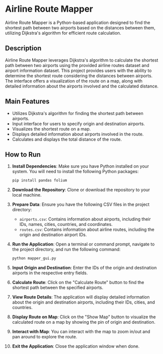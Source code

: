 # Airline Route Mapper

Airline Route Mapper is a Python-based application designed to find the shortest path between two airports based on the distances between them, utilizing Dijkstra's algorithm for efficient route calculation.

## Description

Airline Route Mapper leverages Dijkstra's algorithm to calculate the shortest path between two airports using the provided airline routes dataset and airport information dataset. This project provides users with the ability to determine the shortest route considering the distances between airports. The interface offers a visualization of the route on a map, along with detailed information about the airports involved and the calculated distance.

## Main Features

- Utilizes Dijkstra's algorithm for finding the shortest path between airports.
- Input interface for users to specify origin and destination airports.
- Visualizes the shortest route on a map.
- Displays detailed information about airports involved in the route.
- Calculates and displays the total distance of the route.

## How to Run

1. **Install Dependencies**: Make sure you have Python installed on your system. You will need to install the following Python packages:
    ```bash
    pip install pandas folium
    ```

2. **Download the Repository**: Clone or download the repository to your local machine.

3. **Prepare Data**: Ensure you have the following CSV files in the project directory:
   - `airports.csv`: Contains information about airports, including their IDs, names, cities, countries, and coordinates.
   - `routes.csv`: Contains information about airline routes, including the origin and destination airport IDs.

4. **Run the Application**: Open a terminal or command prompt, navigate to the project directory, and run the following command:
    ```bash
    python mapper_gui.py
    ```

5. **Input Origin and Destination**: Enter the IDs of the origin and destination airports in the respective entry fields.

6. **Calculate Route**: Click on the "Calculate Route" button to find the shortest path between the specified airports.

7. **View Route Details**: The application will display detailed information about the origin and destination airports, including their IDs, cities, and countries.

8. **Display Route on Map**: Click on the "Show Map" button to visualize the calculated route on a map by showing the pin of origin and destination.

9. **Interact with Map**: You can interact with the map to zoom in/out and pan around to explore the route.

10. **Exit the Application**: Close the application window when done.

